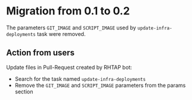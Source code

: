 # Migration from 0.1 to 0.2

The parameters `GIT_IMAGE` and `SCRIPT_IMAGE` used by `update-infra-deployments` task were removed.

## Action from users

Update files in Pull-Request created by RHTAP bot:
- Search for the task named `update-infra-deployments`
- Remove the `GIT_IMAGE` and `SCRIPT_IMAGE` parameters from the params section
